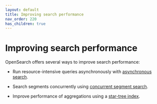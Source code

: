 ```yaml
---
layout: default
title: Improving search performance
nav_order: 220
has_children: true
---
```


# Improving search performance

OpenSearch offers several ways to improve search performance:

- Run resource-intensive queries asynchronously with [asynchronous search]({{site.url}}{{site.baseurl}}/search-plugins/async/).

- Search segments concurrently using [concurrent segment search]({{site.url}}{{site.baseurl}}/search-plugins/concurrent-segment-search/).

- Improve performance of aggregations using a [star-tree index]({{site.url}}{{site.baseurl}}/search-plugins/star-tree-index/).
